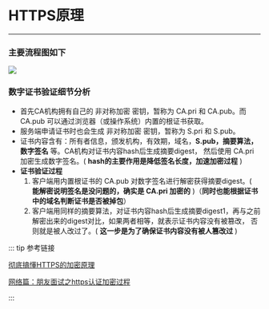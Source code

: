 # HTTPS原理
---

### 主要流程图如下

![](/images/program/https.png)

### 数字证书验证细节分析
* 首先CA机构拥有自己的 非对称加密 密钥，暂称为 CA.pri 和 CA.pub。而 CA.pub 可以通过浏览器（或操作系统）内置的根证书获取。
* 服务端申请证书时也会生成 非对称加密 密钥，暂称为 S.pri 和 S.pub。
* 证书内容含有：所有者信息，颁发机构，有效期，域名，**S.pub，摘要算法，数字签名** 等。CA机构对证书内容hash后生成摘要digest，
然后使用 CA.pri 加密生成数字签名。( **hash的主要作用是降低签名长度，加速加密过程** )
* **证书验证过程**
  1. 客户端用内置根证书的 CA.pub 对数字签名进行解密获得摘要digest。( **能解密说明签名是没问题的，确实是 CA.pri 加密的** )（**同时也能根据证书中的域名判断证书是否被掉包**）
  2. 客户端用同样的摘要算法，对证书内容hash后生成摘要digest1，再与之前解密出来的digest对比，如果两者相等，就表示证书内容没有被篡改，
  否则就是被人改过了。( **这一步是为了确保证书内容没有被人篡改过** )

::: tip 参考链接

[彻底搞懂HTTPS的加密原理](https://zhuanlan.zhihu.com/p/43789231)

[网络篇：朋友面试之https认证加密过程](https://www.jianshu.com/p/ff5d94d6b0e0)

:::
